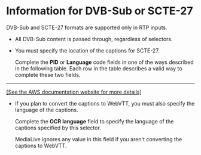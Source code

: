 # Information for DVB\-Sub or SCTE\-27<a name="dvb-sub-or-scte27"></a>

DVB\-Sub and SCTE\-27 formats are supported only in RTP inputs\. 
+ All DVB\-Sub content is passed through, regardless of selectors\.
+ You must specify the location of the captions for SCTE\-27\.

  Complete the **PID** or **Language** code fields in one of the ways described in the following table\. Each row in the table describes a valid way to complete these two fields\.  
****    
[\[See the AWS documentation website for more details\]](http://docs.aws.amazon.com/medialive/latest/ug/dvb-sub-or-scte27.html)
+ If you plan to convert the captions to WebVTT, you must also specify the language of the captions\.

  Complete the **OCR language** field to specify the language of the captions specified by this selector\.

  MediaLive ignores any value in this field if you aren't converting the captions to WebVTT\.